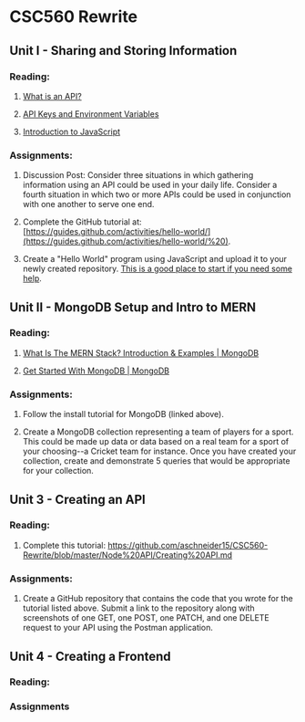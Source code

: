 
# CSC560 Rewrite


## Unit I - Sharing and Storing Information

### Reading:

1. [What is an API?](https://www.geeksforgeeks.org/what-is-an-api/)

2. [API Keys and Environment Variables](https://www.netlify.com/blog/a-guide-to-storing-api-keys-securely-with-environment-variables/)

3. [Introduction to JavaScript](https://www.geeksforgeeks.org/introduction-to-javascript/?ref=lbp)

### Assignments:

1. Discussion Post: Consider three situations in which gathering information using an API could be used in your daily life. Consider a fourth situation in which two or more APIs could be used in conjunction with one another to serve one end.

2. Complete the GitHub tutorial at: [https://guides.github.com/activities/hello-world/](https://guides.github.com/activities/hello-world/%20).

3. Create a "Hello World" program using JavaScript and upload it to your newly created repository. [This is a good place to start if you need some help](https://www.programiz.com/javascript/examples/hello-world).


## Unit II - MongoDB Setup and Intro to MERN

### Reading:

1. [What Is The MERN Stack? Introduction & Examples | MongoDB](https://www.mongodb.com/mern-stack)

2. [Get Started With MongoDB | MongoDB](https://www.mongodb.com/basics/get-started)

### Assignments: 

1. Follow the install tutorial for MongoDB (linked above).

2. Create a MongoDB collection representing a team of players for a sport. This could be made up data or data based on a real team for a sport of your choosing--a Cricket team for instance. Once you have created your collection, create and demonstrate 5 queries that would be appropriate for your collection.


## Unit 3 - Creating an API

### Reading:

1. Complete this tutorial: https://github.com/aschneider15/CSC560-Rewrite/blob/master/Node%20API/Creating%20API.md

### Assignments:

1. Create a GitHub repository that contains the code that you wrote for the tutorial listed above. Submit a link to the repository along with screenshots of one GET, one POST, one PATCH, and one DELETE request to your API using the Postman application.


## Unit 4 - Creating a Frontend

### Reading:

### Assignments